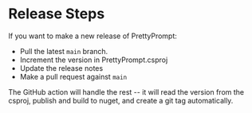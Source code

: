 # Release Steps

If you want to make a new release of PrettyPrompt:

- Pull the latest `main` branch.
- Increment the version in PrettyPrompt.csproj
- Update the release notes
- Make a pull request against `main`

The GitHub action will handle the rest -- it will read the version from the csproj, publish and build to nuget, and create a git tag automatically.
